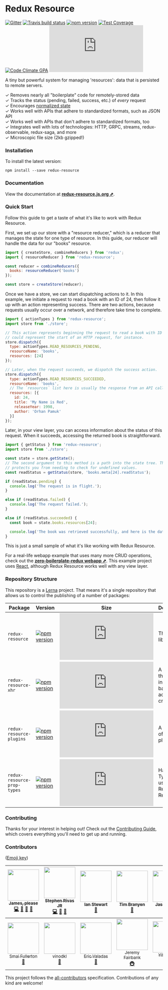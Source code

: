 # Redux Resource

[![Gitter](https://badges.gitter.im/jmeas/redux-resource.svg)](https://gitter.im/jmeas/redux-resource?utm_source=badge&utm_medium=badge&utm_campaign=pr-badge)
[![Travis build status](http://img.shields.io/travis/jmeas/redux-resource.svg?style=flat)](https://travis-ci.org/jmeas/redux-resource)
[![npm version](https://img.shields.io/npm/v/redux-resource.svg)](https://www.npmjs.com/package/redux-resource)
[![Test Coverage](https://codeclimate.com/github/jmeas/redux-resource/badges/coverage.svg)](https://codeclimate.com/github/jmeas/redux-resource)
[![Code Climate GPA](https://codeclimate.com/github/jmeas/redux-resource/badges/gpa.svg)](https://codeclimate.com/github/jmeas/redux-resource)
[![gzip size](http://img.badgesize.io/https://unpkg.com/redux-resource/dist/redux-resource.min.js?compression=gzip)](https://unpkg.com/redux-resource/dist/redux-resource.min.js)

A tiny but powerful system for managing 'resources': data that is persisted to
remote servers.

✓ Removes nearly all "boilerplate" code for remotely-stored data  
✓ Tracks the status (pending, failed, success, etc.) of _every_ request  
✓ Encourages [normalized state](http://redux.js.org/docs/recipes/reducers/NormalizingStateShape.html)  
✓ Works well with APIs that adhere to standardized formats, such as JSON API  
✓ Works well with APIs that don't adhere to standardized formats, too  
✓ Integrates well with lots of technologies: HTTP, GRPC, streams, redux-observable, redux-saga, and more    
✓ Microscopic file size (2kb gzipped!)

### Installation

To install the latest version:

```
npm install --save redux-resource
```

### Documentation

View the documentation at
**[redux-resource.js.org ⇗](https://redux-resource.js.org/)**.

### Quick Start

Follow this guide to get a taste of what it's like to work with Redux
Resource.

First, we set up our store with a "resource reducer," which is a reducer that
manages the state for one type of resource. In this guide, our reducer will
handle the data for our "books" resource.

```js
import { createStore, combineReducers } from 'redux';
import { resourceReducer } from 'redux-resource';

const reducer = combineReducers({
  books: resourceReducer('books')
});

const store = createStore(reducer);
```

Once we have a store, we can start dispatching actions to it. In this example,
we initiate a request to read a book with an ID of 24, then follow it up with an
action representing success. There are two actions, because requests usually
occur over a network, and therefore take time to complete.

```js
import { actionTypes } from 'redux-resource';
import store from './store';

// This action represents beginning the request to read a book with ID of 24. This
// could represent the start of an HTTP request, for instance.
store.dispatch({
  type: actionTypes.READ_RESOURCES_PENDING,
  resourceName: 'books',
  resources: [24]
});

// Later, when the request succeeds, we dispatch the success action.
store.dispatch({
  type: actionTypes.READ_RESOURCES_SUCCEEDED,
  resourceName: 'books',
  // The `resources` list here is usually the response from an API call
  resources: [{
    id: 24,
    title: 'My Name is Red',
    releaseYear: 1998,
    author: 'Orhan Pamuk'
  }]
});
```

Later, in your view layer, you can access information about the status of
this request. When it succeeds, accessing the returned book is straightforward.

```js
import { getStatus } from 'redux-resource';
import store from './store';

const state = store.getState();
// The second argument to this method is a path into the state tree. This method
// protects you from needing to check for undefined values.
const readStatus = getStatus(store, 'books.meta[24].readStatus');

if (readStatus.pending) {
  console.log('The request is in flight.');
}

else if (readStatus.failed) {
  console.log('The request failed.');
}

else if (readStatus.succeeded) {
  const book = state.books.resources[24];

  console.log('The book was retrieved successfully, and here is the data:', book);
}
```

This is just a small sample of what it's like working with Redux Resource.

For a real-life webapp example that uses many more CRUD operations, check out
the **[zero-boilerplate-redux webapp ⇗](https://github.com/jmeas/zero-boilerplate-redux)**.
This example project uses [React](https://facebook.github.io/react/), although
Redux Resource works well with any view layer.

### Repository Structure

This repository is a [Lerna](https://github.com/lerna/lerna) project. That means
it's a single repository that allows us to control the publishing of a number
of packages:

| Package | Version | Size | Description |
| ---- | ---- | ---- | ---- |
| `redux-resource` | [![npm version](https://img.shields.io/npm/v/redux-resource.svg)](https://www.npmjs.com/package/redux-resource) | [![gzip size](http://img.badgesize.io/https://unpkg.com/redux-resource/dist/redux-resource.min.js?compression=gzip)](https://unpkg.com/redux-resource/dist/redux-resource.min.js) | The main library |
| `redux-resource-xhr` | [![npm version](https://img.shields.io/npm/v/redux-resource-xhr.svg)](https://www.npmjs.com/package/redux-resource-xhr) | [![gzip size](http://img.badgesize.io/https://unpkg.com/redux-resource-xhr/dist/redux-resource-xhr.min.js?compression=gzip)](https://unpkg.com/redux-resource-xhr/dist/redux-resource-xhr.min.js) | A library that includes basic CRUD action creators |
| `redux-resource-plugins` | [![npm version](https://img.shields.io/npm/v/redux-resource-plugins.svg)](https://www.npmjs.com/package/redux-resource-plugins) | [![gzip size](http://img.badgesize.io/https://unpkg.com/redux-resource-plugins/dist/redux-resource-plugins.min.js?compression=gzip)](https://unpkg.com/redux-resource-plugins/dist/redux-resource-plugins.min.js) | A collection of common plugins |
| `redux-resource-prop-types` | [![npm version](https://img.shields.io/npm/v/redux-resource-prop-types.svg)](https://www.npmjs.com/package/redux-resource-prop-types) | [![gzip size](http://img.badgesize.io/https://unpkg.com/redux-resource-prop-types/dist/redux-resource-prop-types.min.js?compression=gzip)](https://unpkg.com/redux-resource-prop-types/dist/redux-resource-prop-types.min.js) | Handy Prop Types to use with Redux Resource |

### Contributing

Thanks for your interest in helping out! Check out the
[Contributing Guide](./CONTRIBUTING.md), which covers everything you'll need to
 get up and running.

### Contributors

([Emoji key](https://github.com/kentcdodds/all-contributors#emoji-key))

<!-- ALL-CONTRIBUTORS-LIST:START - Do not remove or modify this section -->
| [<img src="https://avatars3.githubusercontent.com/u/2322305?v=4" width="100px;"/><br /><sub>James, please</sub>](http://www.jmeas.com)<br />[💻](https://github.com/jmeas/redux-resource/commits?author=jmeas "Code") [🔌](#plugin-jmeas "Plugin/utility libraries") [📖](https://github.com/jmeas/redux-resource/commits?author=jmeas "Documentation") [🤔](#ideas-jmeas "Ideas, Planning, & Feedback") | [<img src="https://avatars3.githubusercontent.com/u/682566?v=4" width="100px;"/><br /><sub>Stephen Rivas JR</sub>](http://www.stephenrivasjr.com)<br />[💻](https://github.com/jmeas/redux-resource/commits?author=sprjr "Code") [📖](https://github.com/jmeas/redux-resource/commits?author=sprjr "Documentation") [🤔](#ideas-sprjr "Ideas, Planning, & Feedback") | [<img src="https://avatars0.githubusercontent.com/u/4119765?v=4" width="100px;"/><br /><sub>Ian Stewart</sub>](https://github.com/ianmstew)<br />[🤔](#ideas-ianmstew "Ideas, Planning, & Feedback") | [<img src="https://avatars3.githubusercontent.com/u/181635?v=4" width="100px;"/><br /><sub>Tim Branyen</sub>](http://tbranyen.com/)<br />[🤔](#ideas-tbranyen "Ideas, Planning, & Feedback") | [<img src="https://avatars1.githubusercontent.com/u/254562?v=4" width="100px;"/><br /><sub>Jason Laster</sub>](https://github.com/jasonLaster)<br />[🤔](#ideas-jasonLaster "Ideas, Planning, & Feedback") | [<img src="https://avatars2.githubusercontent.com/u/1104846?v=4" width="100px;"/><br /><sub>marlonpp</sub>](https://github.com/marlonpp)<br />[🤔](#ideas-marlonpp "Ideas, Planning, & Feedback") | [<img src="https://avatars1.githubusercontent.com/u/4296756?v=4" width="100px;"/><br /><sub>Javier Porrero</sub>](https://github.com/JPorry)<br />[🤔](#ideas-JPorry "Ideas, Planning, & Feedback") |
| :---: | :---: | :---: | :---: | :---: | :---: | :---: |
| [<img src="https://avatars2.githubusercontent.com/u/25591356?v=4" width="100px;"/><br /><sub>Smai Fullerton</sub>](https://github.com/smaifullerton-wk)<br />[📖](https://github.com/jmeas/redux-resource/commits?author=smaifullerton-wk "Documentation") | [<img src="https://avatars3.githubusercontent.com/u/276971?v=4" width="100px;"/><br /><sub>vinodkl</sub>](https://github.com/vinodkl)<br />[🤔](#ideas-vinodkl "Ideas, Planning, & Feedback") | [<img src="https://avatars3.githubusercontent.com/u/828125?v=4" width="100px;"/><br /><sub>Eric Valadas</sub>](https://github.com/ericvaladas)<br />[📖](https://github.com/jmeas/redux-resource/commits?author=ericvaladas "Documentation") | [<img src="https://avatars0.githubusercontent.com/u/195580?v=4" width="100px;"/><br /><sub>Jeremy Fairbank</sub>](http://blog.jeremyfairbank.com)<br />[🚇](#infra-jfairbank "Infrastructure (Hosting, Build-Tools, etc)") | [<img src="https://avatars1.githubusercontent.com/u/4226956?v=4" width="100px;"/><br /><sub>Yihang Ho</sub>](https://www.yihangho.com)<br />[💻](https://github.com/jmeas/redux-resource/commits?author=yihangho "Code") | [<img src="https://avatars2.githubusercontent.com/u/1026002?v=4" width="100px;"/><br /><sub>Bryce Reynolds</sub>](https://github.com/brycereynolds)<br />[💡](#example-brycereynolds "Examples") |
<!-- ALL-CONTRIBUTORS-LIST:END -->

This project follows the [all-contributors](https://github.com/kentcdodds/all-contributors)
specification. Contributions of any kind are welcome!
